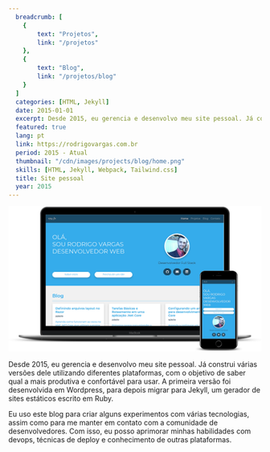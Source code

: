 ```yaml
---
  breadcrumb: [
    {
        text: "Projetos",
        link: "/projetos"
    },
    {
        text: "Blog",
        link: "/projetos/blog"
    }
  ]
  categories: [HTML, Jekyll]
  date: 2015-01-01
  excerpt: Desde 2015, eu gerencia e desenvolvo meu site pessoal. Já construi várias versões dele utilizando diferentes plataformas, com o objetivo de saber qual a mais produtiva e confortável para usar. A primeira versão foi desenvolvida em Wordpress, para depois migrar para Jekyll, um gerador de sites estáticos escrito em Ruby.
  featured: true
  lang: pt
  link: https://rodrigovargas.com.br
  period: 2015 - Atual
  thumbnail: "/cdn/images/projects/blog/home.png"
  skills: [HTML, Jekyll, Webpack, Tailwind.css]
  title: Site pessoal
  year: 2015
---
```


<div class="carousel pl-5 pr-5 pt-2">
  <img src="/cdn/images/projects/blog/home-mockup.png" class="img-fluid mb-3" alt="Blog Home" />
</div>

Desde 2015, eu gerencia e desenvolvo meu site pessoal. Já construi várias versões dele utilizando diferentes plataformas, com o objetivo de saber qual a mais produtiva e confortável para usar. A primeira versão foi desenvolvida em Wordpress, para depois migrar para Jekyll, um gerador de sites estáticos escrito em Ruby.

Eu uso este blog para criar alguns experimentos com várias tecnologias, assim como para me manter em contato com a comunidade de desenvolvedores. Com isso, eu posso aprimorar minhas habilidades com devops, técnicas de deploy e conhecimento de outras plataformas.